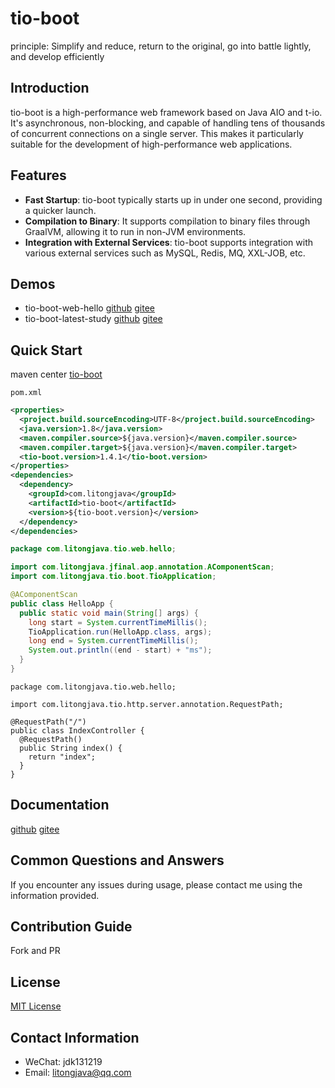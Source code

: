 # tio-boot

principle: Simplify and reduce, return to the original, go into battle lightly, and develop efficiently  
## Introduction
tio-boot is a high-performance web framework based on Java AIO and t-io. It's asynchronous, non-blocking, and capable of handling tens of thousands of concurrent connections on a single server. This makes it particularly suitable for the development of high-performance web applications.

## Features
- **Fast Startup**: tio-boot typically starts up in under one second, providing a quicker launch.
- **Compilation to Binary**: It supports compilation to binary files through GraalVM, allowing it to run in non-JVM environments.
- **Integration with External Services**: tio-boot supports integration with various external services such as MySQL, Redis, MQ, XXL-JOB, etc.
## Demos
- tio-boot-web-hello [github](https://github.com/litongjava/tio-boot-web-hello) [gitee](https://gitee.com/ppnt/tio-boot-web-hello)
- tio-boot-latest-study [github](https://github.com/litongjava/java-ee-tio-boot-study/tree/main/tio-boot-latest-study) [gitee](https://gitee.com/ppnt/java-ee-tio-boot-study/tree/main/tio-boot-latest-study)

## Quick Start
maven center [tio-boot](https://central.sonatype.com/artifact/com.litongjava/tio-boot)  

`pom.xml`
```xml
<properties>
  <project.build.sourceEncoding>UTF-8</project.build.sourceEncoding>
  <java.version>1.8</java.version>
  <maven.compiler.source>${java.version}</maven.compiler.source>
  <maven.compiler.target>${java.version}</maven.compiler.target>
  <tio-boot.version>1.4.1</tio-boot.version>
</properties>
<dependencies>
  <dependency>
    <groupId>com.litongjava</groupId>
    <artifactId>tio-boot</artifactId>
    <version>${tio-boot.version}</version>
  </dependency>
</dependencies>
```

```java
package com.litongjava.tio.web.hello;

import com.litongjava.jfinal.aop.annotation.AComponentScan;
import com.litongjava.tio.boot.TioApplication;

@AComponentScan
public class HelloApp {
  public static void main(String[] args) {
    long start = System.currentTimeMillis();
    TioApplication.run(HelloApp.class, args);
    long end = System.currentTimeMillis();
    System.out.println((end - start) + "ms");
  }
}
```
```
package com.litongjava.tio.web.hello;

import com.litongjava.tio.http.server.annotation.RequestPath;

@RequestPath("/")
public class IndexController {
  @RequestPath()
  public String index() {
    return "index";
  }
}
```
## Documentation
[github](https://litongjava.github.io/tio-boot-docs/)
[gitee](https://gitee.com/ppnt/tio-boot-docs/tree/main/docs)

## Common Questions and Answers
If you encounter any issues during usage, please contact me using the information provided.

## Contribution Guide
Fork and PR

## License
[MIT License](LICENSE)

## Contact Information
- WeChat: jdk131219
- Email: litongjava@qq.com